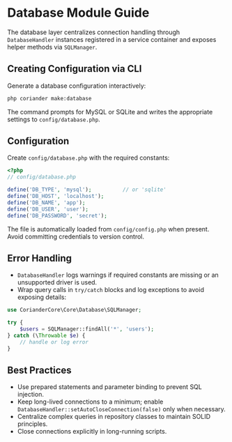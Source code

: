 # Database Module Guide

The database layer centralizes connection handling through `DatabaseHandler` instances registered in a service container and exposes helper methods via `SQLManager`.

## Creating Configuration via CLI

Generate a database configuration interactively:

```bash
php coriander make:database
```

The command prompts for MySQL or SQLite and writes the appropriate settings to `config/database.php`.

## Configuration

Create `config/database.php` with the required constants:

```php
<?php
// config/database.php

define('DB_TYPE', 'mysql');          // or 'sqlite'
define('DB_HOST', 'localhost');
define('DB_NAME', 'app');
define('DB_USER', 'user');
define('DB_PASSWORD', 'secret');
```

The file is automatically loaded from `config/config.php` when present. Avoid committing credentials to version control.

## Error Handling

- `DatabaseHandler` logs warnings if required constants are missing or an unsupported driver is used.
- Wrap query calls in `try/catch` blocks and log exceptions to avoid exposing details:

```php
use CorianderCore\Core\Database\SQLManager;

try {
    $users = SQLManager::findAll('*', 'users');
} catch (\Throwable $e) {
    // handle or log error
}
```

## Best Practices

- Use prepared statements and parameter binding to prevent SQL injection.
- Keep long-lived connections to a minimum; enable `DatabaseHandler::setAutoCloseConnection(false)` only when necessary.
- Centralize complex queries in repository classes to maintain SOLID principles.
- Close connections explicitly in long-running scripts.

